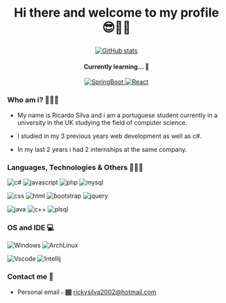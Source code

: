 # <p align="center"> Hi there and welcome to my profile 😎👋🏾 </p>

[<p align="center">![GitHub stats](https://github-readme-stats.vercel.app/api?username=zalaszz&theme=react&show_icons=true)](https://github.com/RicardoLGCS/github-readme-stats)</p>
  
#### <p align="center">Currently learning... 🧠</p>

[<p align="center">![SpringBoot](https://img.shields.io/badge/Spring_Boot-F2F4F9?style=for-the-badge&logo=spring-boot) ![React](https://img.shields.io/badge/React-20232A?style=for-the-badge&logo=react&logoColor=61DAFB)](https://github.com/zalaszz/github-readme-stats)</p>
    
### Who am i? 👨🏾‍🎓

* My name is Ricardo Silva and i am a portuguese student currently in a university in the UK studying the field of computer science.

* I studied in my 3 previous years web development as well as c#.

* In my last 2 years i had 2 internships at the same company.

### Languages, Technologies & Others 👨🏾‍💻

![c#](https://img.shields.io/badge/C%23-239120?style=for-the-badge&logo=c-sharp&logoColor=white)
![javascript](https://img.shields.io/badge/JavaScript-F7DF1E?style=for-the-badge&logo=javascript&logoColor=black)
![php](https://img.shields.io/badge/PHP-777BB4?style=for-the-badge&logo=php&logoColor=white)
![mysql](https://img.shields.io/badge/MySQL-00000F?style=for-the-badge&logo=mysql&logoColor=white)

![css](https://img.shields.io/badge/CSS-239120?&style=for-the-badge&logo=css3&logoColor=white)
![html](https://img.shields.io/badge/HTML5-E34F26?style=for-the-badge&logo=html5&logoColor=white)
![bootstrap](https://img.shields.io/badge/Bootstrap-563D7C?style=for-the-badge&logo=bootstrap&logoColor=white)
![jquery](https://img.shields.io/badge/jQuery-0769AD?style=for-the-badge&logo=jquery&logoColor=white)

![java](https://img.shields.io/badge/Java-ED8B00?style=for-the-badge&logo=java&logoColor=white)
![c++](https://img.shields.io/badge/C%2B%2B-00599C?style=for-the-badge&logo=c%2B%2B&logoColor=white)
![plsql](https://img.shields.io/badge/PLSQL-F80000?style=for-the-badge&logo=oracle&logoColor=black)

### OS and IDE 💻
![Windows](https://img.shields.io/badge/Windows-0078D6?style=for-the-badge&logo=windows&logoColor=white)
![ArchLinux](https://img.shields.io/badge/Arch_Linux-1793D1?style=for-the-badge&logo=arch-linux&logoColor=white)

![Vscode](https://img.shields.io/badge/Visual_Studio_Code-0078D4?style=for-the-badge&logo=visual%20studio%20code&logoColor=white)
![Intellij](https://img.shields.io/badge/IntelliJ_IDEA-000000.svg?style=for-the-badge&logo=intellij-idea&logoColor=white)

### Contact me 📲

* Personal email 👉🏾 rickysilva2002@hotmail.com 
